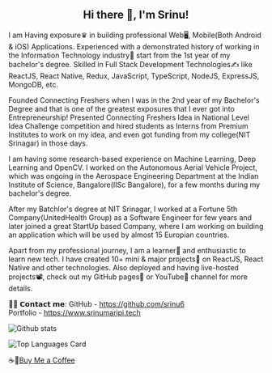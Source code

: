  <h2 align="center">Hi there 👋, I'm Srinu!</h2>

I am Having exposure♛ in building professional Web🖥, Mobile(Both Android & iOS) Applications. Experienced with a demonstrated history of working in the Information Technology industry🏢 start from the 1st year of my bachelor's degree. Skilled in Full Stack Development Technologies✍️ like ReactJS, React Native, Redux, JavaScript, TypeScript, NodeJS, ExpressJS, MongoDB, etc.

Founded Connecting Freshers when I was in the 2nd year of my Bachelor's Degree and that is one of the greatest exposures that I ever got into Entrepreneurship! Presented Connecting Freshers Idea in National Level Idea Challenge competition and hired students as Interns from Premium Institutes to work on my idea, and even got funding from my college(NIT Srinagar) in those days.

I am having some research-based experience on Machine Learning, Deep Learning and OpenCV. I worked on the Autonomous Aerial Vehicle Project, which was ongoing in the Aerospace Engineering Department at the Indian Institute of Science, Bangalore(IISc Bangalore), for a few months during my bachelor's degree.

After my Batchlor's degree at NIT Srinagar, I worked at a Fortune 5th Company(UnitedHealth Group) as a Software Engineer for few years and later joined a great StartUp based Company, where I am working on building an application which will be used by almost 15 Europian countries.

Apart from my professional journey, I am a learner📝 and enthusiastic to learn new tech. I have created 10+ mini & major projects💼 on ReactJS, React Native and other technologies. Also deployed and having live-hosted projects📽, check out my GitHub pages📒 or YouTube📲 channel for more details.

🙋‍♂️ 𝗖𝗼𝗻𝘁𝗮𝗰𝘁 𝗺𝗲:
GitHub - https://github.com/srinu6 </br>
Portfolio - https://www.srinumaripi.tech <br/>

![Github stats](https://github-readme-stats.vercel.app/api?username=srinu6&theme=highcontrast&show_icons=true&count_private=true)

![Top Languages Card](https://github-readme-stats.vercel.app/api/top-langs/?username=srinu6)

<!--
**srinu6/srinu6** is a ✨ _special_ ✨ repository because its `README.md` (this file) appears on your GitHub profile.

Here are some ideas to get you started:

- 🔭 I’m currently working on ...
- 🌱 I’m currently learning ...
- 👯 I’m looking to collaborate on ...
- 🤔 I’m looking for help with ...
- 💬 Ask me about ...
- 📫 How to reach me: ...
- 😄 Pronouns: ...
- ⚡ Fun fact: ...

-->
 
☕️🍺[Buy Me a Coffee](https://www.buymeacoffee.com/srinumaripi)

